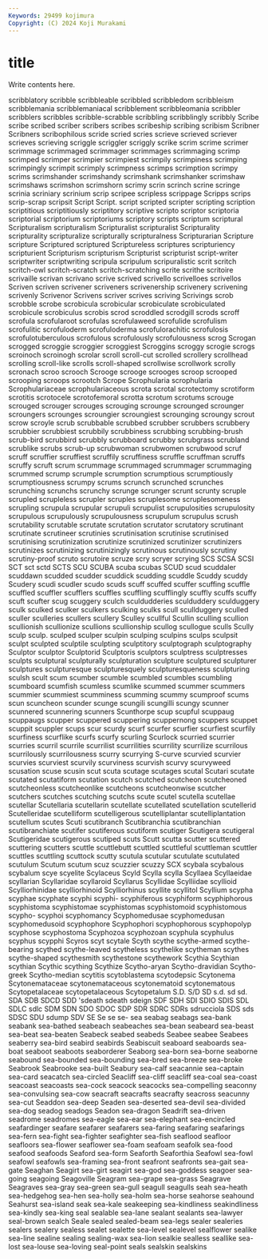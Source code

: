 ```yaml
---
Keywords: 29499 kojimura
Copyright: (C) 2024 Koji Murakami
---
```


# title

Write contents here.



 scribblatory scribble scribbleable
scribbled scribbledom scribbleism scribblemania scribblemaniacal scribblement scribbleomania scribbler scribblers scribbles
scribble-scrabble scribbling scribblingly scribbly Scribe scribe scribed scriber scribers scribes
scribeship scribing scribism Scribner Scribners scribophilous scride scried scries scrieve
scrieved scriever scrieves scrieving scriggle scriggler scriggly scrike scrim scrime
scrimer scrimmage scrimmaged scrimmager scrimmages scrimmaging scrimp scrimped scrimper scrimpier
scrimpiest scrimpily scrimpiness scrimping scrimpingly scrimpit scrimply scrimpness scrimps scrimption
scrimpy scrims scrimshander scrimshandy scrimshank scrimshanker scrimshaw scrimshaws scrimshon scrimshorn
scrimy scrin scrinch scrine scringe scrinia scriniary scrinium scrip scripee
scripless scrippage Scripps scrips scrip-scrap scripsit Script Script. script scripted
scripter scripting scription scriptitious scriptitiously scriptitory scriptive scripto scriptor scriptoria
scriptorial scriptorium scriptoriums scriptory scripts scriptum scriptural Scripturalism scripturalism Scripturalist
scripturalist Scripturality scripturality scripturalize scripturally scripturalness Scripturarian Scripture scripture Scriptured
scriptured Scriptureless scriptures scripturiency scripturient Scripturism scripturism Scripturist scripturist script-writer
scriptwriter scriptwriting scripula scripulum scripuralistic scrit scritch scritch-owl scritch-scratch scritch-scratching
scrite scrithe scritoire scrivaille scrivan scrivano scrive scrived scrivello scrivelloes
scrivellos Scriven scriven scrivener scriveners scrivenership scrivenery scrivening scrivenly Scrivenor
Scrivens scriver scrives scriving Scrivings scrob scrobble scrobe scrobicula scrobicular
scrobiculate scrobiculated scrobicule scrobiculus scrobis scrod scroddled scrodgill scrods scroff
scrofula scrofularoot scrofulas scrofulaweed scrofulide scrofulism scrofulitic scrofuloderm scrofuloderma scrofulorachitic
scrofulosis scrofulotuberculous scrofulous scrofulously scrofulousness scrog Scrogan scrogged scroggie scroggier
scroggiest Scroggins scroggy scrogie scrogs scroinoch scroinogh scrolar scroll scroll-cut
scrolled scrollery scrollhead scrolling scroll-like scrolls scroll-shaped scrollwise scrollwork scrolly
scronach scroo scrooch Scrooge scrooge scrooges scroop scrooped scrooping scroops
scrootch Scrope Scrophularia scrophularia Scrophulariaceae scrophulariaceous scrota scrotal scrotectomy scrotiform
scrotitis scrotocele scrotofemoral scrotta scrotum scrotums scrouge scrouged scrouger scrouges
scrouging scrounge scrounged scrounger scroungers scrounges scroungier scroungiest scrounging scroungy
scrout scrow scroyle scrub scrubbable scrubbed scrubber scrubbers scrubbery scrubbier
scrubbiest scrubbily scrubbiness scrubbing scrubbing-brush scrub-bird scrubbird scrubbly scrubboard scrubby
scrubgrass scrubland scrublike scrubs scrub-up scrubwoman scrubwomen scrubwood scruf scruff
scruffier scruffiest scruffily scruffiness scruffle scruffman scruffs scruffy scruft scrum
scrummage scrummaged scrummager scrummaging scrummed scrump scrumple scrumption scrumptious scrumptiously
scrumptiousness scrumpy scrums scrunch scrunched scrunches scrunching scrunchs scrunchy scrunge
scrunger scrunt scrunty scruple scrupled scrupleless scrupler scruples scruplesome scruplesomeness
scrupling scrupula scrupular scrupuli scrupulist scrupulosities scrupulosity scrupulous scrupulously scrupulousness
scrupulum scrupulus scrush scrutability scrutable scrutate scrutation scrutator scrutatory scrutinant
scrutinate scrutineer scrutinies scrutinisation scrutinise scrutinised scrutinising scrutinization scrutinize scrutinized
scrutinizer scrutinizers scrutinizes scrutinizing scrutinizingly scrutinous scrutinously scrutiny scrutiny-proof scruto
scrutoire scruze scry scryer scrying SCS SCSA SCSI SCT sct
sctd SCTS SCU SCUBA scuba scubas SCUD scud scuddaler scuddawn
scudded scudder scuddick scudding scuddle Scuddy scuddy Scudery scudi scudler
scudo scuds scuff scuffed scuffer scuffing scuffle scuffled scuffler scufflers
scuffles scuffling scufflingly scuffly scuffs scuffy scuft scufter scug scuggery
sculch sculdudderies sculduddery sculduggery sculk sculked sculker sculkers sculking sculks
scull scullduggery sculled sculler sculleries scullers scullery Sculley scullful Scullin
sculling scullion scullionish scullionize scullions scullionship scullog scullogue sculls Scully
sculp sculp. sculped sculper sculpin sculping sculpins sculps sculpsit sculpt
sculpted sculptile sculpting sculptitory sculptograph sculptography Sculptor sculptor Sculptorid Sculptoris
sculptors sculptress sculptresses sculpts sculptural sculpturally sculpturation sculpture sculptured sculpturer
sculptures sculpturesque sculpturesquely sculpturesqueness sculpturing sculsh scult scum scumber scumble
scumbled scumbles scumbling scumboard scumfish scumless scumlike scummed scummer scummers
scummier scummiest scumminess scumming scummy scumproof scums scun scuncheon scunder
scunge scungili scungilli scungy scunner scunnered scunnering scunners Scunthorpe scup
scupful scuppaug scuppaugs scupper scuppered scuppering scuppernong scuppers scuppet scuppit
scuppler scups scur scurdy scurf scurfer scurfier scurfiest scurfily scurfiness
scurflike scurfs scurfy scurling Scurlock scurried scurrier scurries scurril scurrile
scurrilist scurrilities scurrility scurrilize scurrilous scurrilously scurrilousness scurry scurrying S-curve
scurvied scurvier scurvies scurviest scurvily scurviness scurvish scurvy scurvyweed scusation
scuse scusin scut scuta scutage scutages scutal Scutari scutate scutated
scutatiform scutation scutch scutched scutcheon scutcheoned scutcheonless scutcheonlike scutcheons scutcheonwise
scutcher scutchers scutches scutching scutchs scute scutel scutella scutellae scutellar
Scutellaria scutellarin scutellate scutellated scutellation scutellerid Scutelleridae scutelliform scutelligerous scutelliplantar
scutelliplantation scutellum scutes Scuti scutibranch Scutibranchia scutibranchian scutibranchiate scutifer scutiferous
scutiform scutiger Scutigera scutigeral Scutigeridae scutigerous scutiped scuts Scutt scutta
scutter scuttered scuttering scutters scuttle scuttlebutt scuttled scuttleful scuttleman scuttler
scuttles scuttling scuttock scutty scutula scutular scutulate scutulated scutulum Scutum
scutum scuz scuzzier scuzzy SCX scybala scybalous scybalum scye scyelite
Scylaceus Scyld Scylla scylla Scyllaea Scyllaeidae scyllarian Scyllaridae scyllaroid Scyllarus
Scyllidae Scylliidae scyllioid Scylliorhinidae scylliorhinoid Scylliorhinus scyllite scyllitol Scyllium scypha
scyphae scyphate scyphi scyphi- scyphiferous scyphiform scyphiphorous scyphistoma scyphistomae scyphistomas
scyphistomoid scyphistomous scypho- scyphoi scyphomancy Scyphomedusae scyphomedusan scyphomedusoid scyphophore Scyphophori
scyphophorous scyphopolyp scyphose scyphostoma Scyphozoa scyphozoan scyphula scyphulus scyphus scypphi
Scyros scyt scytale Scyth scythe scythe-armed scythe-bearing scythed scythe-leaved scytheless
scythelike scytheman scythes scythe-shaped scythesmith scythestone scythework Scythia Scythian scythian
Scythic scything Scythize Scytho-aryan Scytho-dravidian Scytho-greek Scytho-median scytitis scytoblastema scytodepsic
Scytonema Scytonemataceae scytonemataceous scytonematoid scytonematous Scytopetalaceae scytopetalaceous Scytopetalum S.D. S/D
SD s.d. sd sd. SDA SDB SDCD SDD 'sdeath sdeath
sdeign SDF SDH SDI SDIO SDIS SDL SDLC sdlc SDM
SDN SDO SDOC SDP SDR SDRC SDRs sdrucciola SDS sds
SDSC SDU sdump SDV SE Se se se- sea seabag
seabags sea-bank seabank sea-bathed seabeach seabeaches sea-bean seabeard sea-beast sea-beat
sea-beaten Seabeck seabed seabeds Seabee seabee Seabees seaberry sea-bird seabird
seabirds Seabiscuit seaboard seaboards sea-boat seaboot seaboots seaborderer Seaborg sea-born
sea-borne seaborne seabound sea-bounded sea-bounding sea-bred sea-breeze sea-broke Seabrook Seabrooke
sea-built Seabury sea-calf seacannie sea-captain sea-card seacatch sea-circled Seacliff sea-cliff
seacliff sea-coal sea-coast seacoast seacoasts sea-cock seacock seacocks sea-compelling seaconny
sea-convulsing sea-cow seacraft seacrafts seacrafty seacross seacunny sea-cut Seaddon sea-deep
Seaden sea-deserted sea-devil sea-divided sea-dog seadog seadogs Seadon sea-dragon Seadrift
sea-driven seadrome seadromes sea-eagle sea-ear sea-elephant sea-encircled seafardinger seafare seafarer
seafarers sea-faring seafaring seafarings sea-fern sea-fight sea-fighter seafighter sea-fish seaflood
seafloor seafloors sea-flower seaflower sea-foam seafoam seafolk sea-food seafood seafoods
Seaford sea-form Seaforth Seaforthia Seafowl sea-fowl seafowl seafowls sea-framing sea-front
seafront seafronts sea-gait sea-gate Seaghan Seagirt sea-girt seagirt sea-god sea-goddess
seagoer sea-going seagoing Seagoville Seagram sea-grape sea-grass Seagrave Seagraves sea-gray
sea-green sea-gull seagull seagulls seah sea-heath sea-hedgehog sea-hen sea-holly sea-holm
sea-horse seahorse seahound Seahurst sea-island seak sea-kale seakeeping sea-kindliness seakindliness
sea-kindly sea-king seal sealable sea-lane sealant sealants sea-lawyer seal-brown sealch
Seale sealed sealed-beam sea-legs sealer sealeries sealers sealery sealess sealet
sealette sea-level sealevel sealflower sealike sea-line sealine sealing sealing-wax sea-lion
sealkie sealless seallike sea-lost sea-louse sea-loving seal-point seals sealskin sealskins
